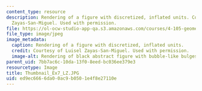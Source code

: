 ```yaml
---
content_type: resource
description: Rendering of a figure with discretized, inflated units. Courtesy of Luisel
  Zayas-San-Miguel. Used with permission.
file: https://ol-ocw-studio-app-qa.s3.amazonaws.com/courses/4-105-geometric-disciplines-and-architecture-skills-reciprocal-methodologies-fall-2012/ed9ec6666da00ac9b0501e4f8e27110e_Thumbnail_Ex7_LZ.JPG
file_type: image/jpeg
image_metadata:
  caption: Rendering of a figure with discretized, inflated units.
  credit: Courtesy of Luisel Zayas-San-Miguel. Used with permission.
  image-alt: Rendering of black abstract figure with bubble-like bulges.
parent_uid: 7bb7ac6c-10da-13f0-8eed-bc036ee379e3
resourcetype: Image
title: Thumbnail_Ex7_LZ.JPG
uid: ed9ec666-6da0-0ac9-b050-1e4f8e27110e
---
```

